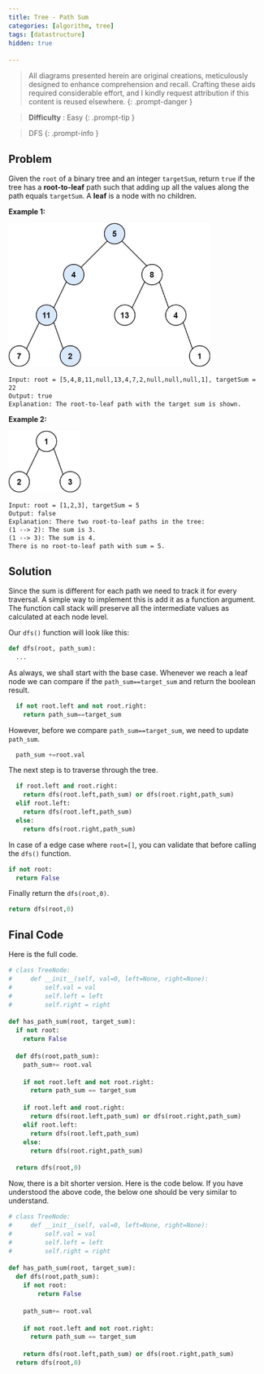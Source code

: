 ```yaml
---
title: Tree - Path Sum
categories: [algorithm, tree]
tags: [datastructure]
hidden: true

---
```


> All diagrams presented herein are original creations, meticulously designed to enhance comprehension and recall. Crafting these aids required considerable effort, and I kindly request attribution if this content is reused elsewhere.
{: .prompt-danger }

> **Difficulty** :  Easy
{: .prompt-tip }

> DFS
{: .prompt-info }

## Problem

Given the `root` of a binary tree and an integer `targetSum`, return `true` if the tree has a **root-to-leaf** path such that adding up all the values along the path equals `targetSum`. A **leaf** is a node with no children.

**Example 1:**

<img src="../assets/img/pathsum1.jpeg" alt="addtwonumber1" style="zoom:67%;" />

```
Input: root = [5,4,8,11,null,13,4,7,2,null,null,null,1], targetSum = 22
Output: true
Explanation: The root-to-leaf path with the target sum is shown.
```

**Example 2:**

<img src="../assets/img/pathsum2.jpeg" alt="addtwonumber1" style="zoom:67%;" />

```
Input: root = [1,2,3], targetSum = 5
Output: false
Explanation: There two root-to-leaf paths in the tree:
(1 --> 2): The sum is 3.
(1 --> 3): The sum is 4.
There is no root-to-leaf path with sum = 5.
```

## Solution

Since the sum is different for each path we need to track it for every traversal. A simple way to implement this is add it as a function argument. The function call stack will preserve all the intermediate values as calculated at each node level.

Our `dfs()` function will look like this:

```python
def dfs(root, path_sum):
  ...
```

As always, we shall start with the base case. Whenever we reach a leaf node we can compare if the `path_sum==target_sum` and return the boolean result.

```python
  if not root.left and not root.right:
    return path_sum==target_sum
```

However, before we compare `path_sum==target_sum`, we need to update `path_sum`.

```python
  path_sum +=root.val
```

The next step is to traverse through the tree.

```python
  if root.left and root.right:
    return dfs(root.left,path_sum) or dfs(root.right,path_sum)
  elif root.left:
    return dfs(root.left,path_sum)
  else:
    return dfs(root.right,path_sum)
```

In case of a edge case where `root=[]`, you can validate that before calling the `dfs()` function.

```python
if not root:
  return False
```

Finally return the `dfs(root,0)`.

```python
return dfs(root,0)
```

## Final Code 

Here is the full code.

```python
# class TreeNode:
#     def __init__(self, val=0, left=None, right=None):
#         self.val = val
#         self.left = left
#         self.right = right

def has_path_sum(root, target_sum):
  if not root:
    return False
  
  def dfs(root,path_sum):
    path_sum+= root.val
    
    if not root.left and not root.right:
      return path_sum == target_sum
    
    if root.left and root.right:
      return dfs(root.left,path_sum) or dfs(root.right,path_sum)
    elif root.left:
      return dfs(root.left,path_sum)
    else:
      return dfs(root.right,path_sum)
 
  return dfs(root,0)
```

Now, there is a bit shorter version. Here is the code below. If you have understood the above code, the below one should be very similar to understand.

```python
# class TreeNode:
#     def __init__(self, val=0, left=None, right=None):
#         self.val = val
#         self.left = left
#         self.right = right

def has_path_sum(root, target_sum):
  def dfs(root,path_sum):
    if not root:
	    return False
  
  	path_sum+= root.val
    
    if not root.left and not root.right:
      return path_sum == target_sum
    
    return dfs(root.left,path_sum) or dfs(root.right,path_sum)
  return dfs(root,0)
```



